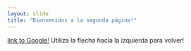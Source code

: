 ```yaml
---
layout: slide
title: "Bienvenidos a la segunda página!"
---
```

[link to Google!](http://google.com)
Utiliza la flecha hacia la izquierda para volver!
